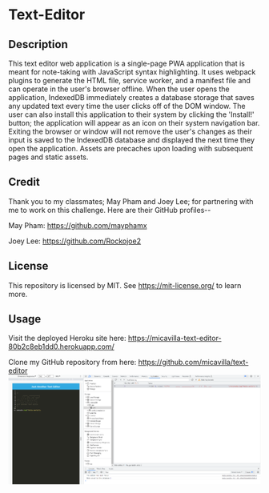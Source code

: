 # Text-Editor

## Description
This text editor web application is a single-page PWA application that is meant for note-taking with JavaScript syntax highlighting. It uses webpack plugins to generate the HTML file, service worker, and a manifest file and can operate in the user's browser offline. When the user opens the application, IndexedDB immediately creates a database storage that saves any updated text every time the user clicks off of the DOM window. The user can also install this application to their system by clicking the 'Install!' button; the application will appear as an icon on their system navigation bar. Exiting the browser or window will not remove the user's changes as their input is saved to the IndexedDB database and displayed the next time they open the application. Assets are precaches upon loading with subsequent pages and static assets.

## Credit
Thank you to my classmates; May Pham and Joey Lee; for partnering with me to work on this challenge. Here are their GitHub profiles--

May Pham: https://github.com/mayphamx

Joey Lee: https://github.com/Rockojoe2

## License
This repository is licensed by MIT. See https://mit-license.org/ to learn more.

## Usage
Visit the deployed Heroku site here: https://micavilla-text-editor-80b2c8eb1dd0.herokuapp.com/

Clone my GitHub repository from here: https://github.com/micavilla/text-editor
![JATE Screenshot](jate-screenshot.png)